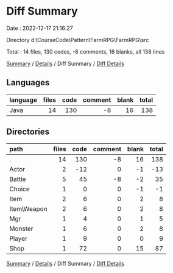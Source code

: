 # Diff Summary

Date : 2022-12-17 21:16:27

Directory d:\\CourseCode\\Pattern\\FarmRPG\\FarmRPG\\src

Total : 14 files,  130 codes, -8 comments, 16 blanks, all 138 lines

[Summary](results.md) / [Details](details.md) / Diff Summary / [Diff Details](diff-details.md)

## Languages
| language | files | code | comment | blank | total |
| :--- | ---: | ---: | ---: | ---: | ---: |
| Java | 14 | 130 | -8 | 16 | 138 |

## Directories
| path | files | code | comment | blank | total |
| :--- | ---: | ---: | ---: | ---: | ---: |
| . | 14 | 130 | -8 | 16 | 138 |
| Actor | 2 | -12 | 0 | -1 | -13 |
| Battle | 5 | 45 | -8 | -2 | 35 |
| Choice | 1 | 0 | 0 | -1 | -1 |
| Item | 2 | 6 | 0 | 2 | 8 |
| Item\\Weapon | 2 | 6 | 0 | 2 | 8 |
| Mgr | 1 | 4 | 0 | 1 | 5 |
| Monster | 1 | 6 | 0 | 2 | 8 |
| Player | 1 | 9 | 0 | 0 | 9 |
| Shop | 1 | 72 | 0 | 15 | 87 |

[Summary](results.md) / [Details](details.md) / Diff Summary / [Diff Details](diff-details.md)